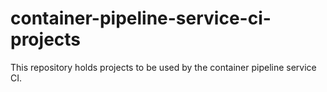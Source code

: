 # container-pipeline-service-ci-projects
This repository holds projects to be used by the container pipeline service CI.

